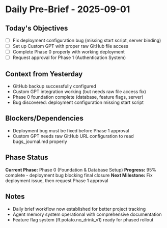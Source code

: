 # Daily Pre-Brief - 2025-09-01

## Today's Objectives
- [ ] Fix deployment configuration bug (missing start script, server binding)
- [ ] Set up Custom GPT with proper raw GitHub file access
- [ ] Complete Phase 0 properly with working deployment
- [ ] Request approval for Phase 1 (Authentication System)

## Context from Yesterday
- GitHub backup successfully configured
- Custom GPT integration working (but needs raw file access fix)
- Phase 0 foundation complete (database, feature flags, server)
- Bug discovered: deployment configuration missing start script

## Blockers/Dependencies
- Deployment bug must be fixed before Phase 1 approval
- Custom GPT needs raw GitHub URL configuration to read bugs_journal.md properly

## Phase Status
**Current Phase:** Phase 0 (Foundation & Database Setup)
**Progress:** 95% complete - deployment bug blocking final closure
**Next Milestone:** Fix deployment issue, then request Phase 1 approval

## Notes
- Daily brief workflow now established for better project tracking
- Agent memory system operational with comprehensive documentation
- Feature flag system (ff.potato.no_drink_v1) ready for phased rollout
